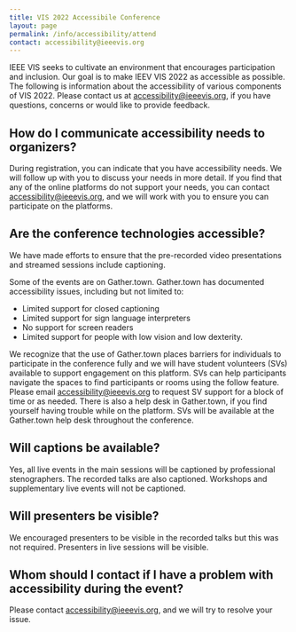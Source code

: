 ```yaml
---
title: VIS 2022 Accessibile Conference
layout: page
permalink: /info/accessibility/attend
contact: accessibility@ieeevis.org
---
```

 
IEEE VIS seeks to cultivate an environment that encourages participation and inclusion. Our goal is to make IEEV VIS 2022 as accessible as possible. The following is information about the accessibility of various components of VIS 2022. Please contact us at [accessibility@ieeevis.org](mailto:accessibility@ieeevis.org), if you have questions, concerns or would like to provide feedback.
 
## How do I communicate accessibility needs to organizers?
During registration, you can indicate that you have accessibility needs. We will follow up with you to discuss your needs in more detail. If you find that any of the online platforms do not support your needs, you can contact [accessibility@ieeevis.org](mailto:accessibility@ieeevis.org), and we will work with you to ensure you can participate on the platforms.  
 
## Are the conference technologies accessible?
We have made efforts to ensure that the pre-recorded video presentations and streamed sessions include captioning. 
 
Some of the events are on Gather.town. Gather.town has documented accessibility issues, including but not limited to: 
- Limited support for closed captioning
- Limited support for sign language interpreters
- No support for screen readers
- Limited support for people with low vision and low dexterity.
 
We recognize that the use of Gather.town places barriers for individuals to participate in the conference fully and we will have student volunteers (SVs) available to support engagement on this platform. SVs can help participants navigate the spaces to find participants or rooms using the follow feature. Please email accessibility@ieeevis.org to request SV support for a block of time or as needed.  There is also a help desk in Gather.town, if you find yourself having trouble while on the platform. SVs will be available at the Gather.town help desk throughout the conference. 
 
## Will captions be available?
Yes, all live events in the main sessions will be captioned by professional stenographers. The recorded talks are also captioned. Workshops and supplementary live events will not be captioned. 
 
## Will presenters be visible?
We encouraged presenters to be visible in the recorded talks but this was not required. Presenters in live sessions will be visible. 
 
## Whom should I contact if I have a problem with accessibility during the event?
Please contact [accessibility@ieeevis.org](mailto:accessibility@ieeevis.org), and we will try to resolve your issue. 

